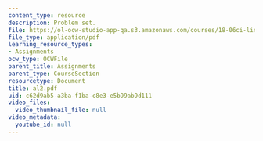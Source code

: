 ```yaml
---
content_type: resource
description: Problem set.
file: https://ol-ocw-studio-app-qa.s3.amazonaws.com/courses/18-06ci-linear-algebra-communications-intensive-spring-2004/c62d9ab5a3baf1bac8e3e5b99ab9d111_al2.pdf
file_type: application/pdf
learning_resource_types:
- Assignments
ocw_type: OCWFile
parent_title: Assignments
parent_type: CourseSection
resourcetype: Document
title: al2.pdf
uid: c62d9ab5-a3ba-f1ba-c8e3-e5b99ab9d111
video_files:
  video_thumbnail_file: null
video_metadata:
  youtube_id: null
---
```

